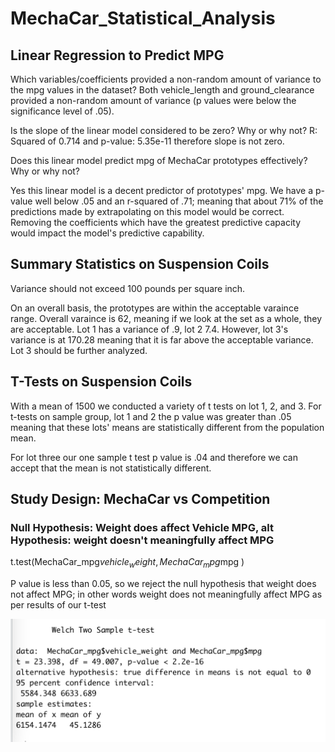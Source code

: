 # MechaCar_Statistical_Analysis

## Linear Regression to Predict MPG 
Which variables/coefficients provided a non-random amount of variance to the mpg values in the dataset?
Both vehicle_length and ground_clearance provided a non-random amount of variance (p values were below the significance level of .05). 

Is the slope of the linear model considered to be zero? Why or why not?
R: Squared of 0.714 and p-value: 5.35e-11 therefore slope is not zero. 

Does this linear model predict mpg of MechaCar prototypes effectively? Why or why not?

Yes this linear model is a decent predictor of prototypes' mpg. We have a p-value well below  .05 and an r-squared of .71; meaning that about 71% of the predictions made by extrapolating on this model would be correct. Removing the coefficients which have the greatest predictive capacity would impact the model's predictive capability. 

## Summary Statistics on Suspension Coils 

Variance should not exceed 100 pounds per square inch. 

On an overall basis, the prototypes are within the acceptable varaince range. Overall varaince is 62, meaning if we look at the set as a whole, they are acceptable. Lot 1 has a variance of .9, lot 2 7.4. However, lot 3's variance is at 170.28 meaning that it is far above the acceptable variance. Lot 3 should be further analyzed. 


## T-Tests on Suspension Coils 
With a mean of 1500 we conducted a variety of t tests on lot 1, 2, and 3. 
For t-tests on sample group, lot 1 and 2 the p value was greater than .05 meaning that these lots' means are statistically different from the population mean.

For lot three our one sample t test p value is .04 and therefore we can accept that the mean is not statistically different. 

## Study Design: MechaCar vs Competition ##
### Null Hypothesis: Weight does affect Vehicle MPG, alt Hypothesis: weight doesn't meaningfully affect MPG ## 

t.test(MechaCar_mpg$vehicle_weight, MechaCar_mpg$mpg )

P value is less than 0.05, so we reject the null hypothesis that weight does not affect MPG; in other words weight does not meaningfully affect MPG as per results of our t-test


![screenshot of personal test](https://github.com/jamesdemott/MechaCar_Statistical_Analysis/blob/main/Screen%20Shot%202021-01-11%20at%201.57.19%20PM.png)



